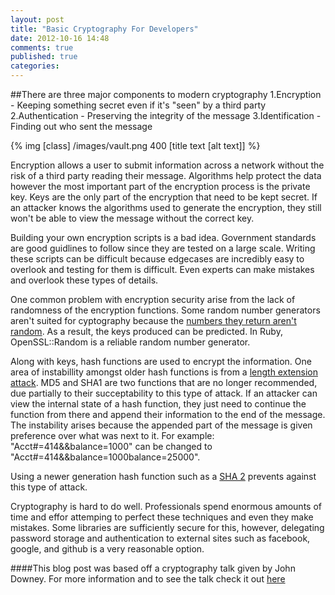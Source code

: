 ```yaml
---
layout: post
title: "Basic Cryptography For Developers"
date: 2012-10-16 14:48
comments: true
published: true
categories:
---
```


##There are three major components to modern cryptography
	1.Encryption - Keeping something secret even if it's "seen" by a third party
	2.Authentication - Preserving the integrity of the message
	3.Identification - Finding out who sent the message

{% img [class]  /images/vault.png 400 [title text [alt text]] %}


Encryption allows a user to submit information across a network without the risk of a third party reading their message. Algorithms help protect the data however the most important part of the encryption process is the private key. Keys are the only part of the encryption that need to be kept secret. If an attacker knows the algorithms used to generate the encryption, they still won't be able to view the message without the correct key.  		

Building your own encryption scripts is a bad idea. Government standards are good guidlines to follow since they are tested on a large scale. Writing these scripts can be difficult because edgecases are incredibly easy to overlook and testing for them is difficult. Even experts can make mistakes and overlook these types of details.

One common problem with encryption security arise from the lack of randomness of the encryption functions. Some random number generators aren't suited for cyptography because the [numbers they return aren't random](http://www.random.org/randomness/). As a result, the keys produced can be predicted. In Ruby, OpenSSL::Random is a reliable random number generator.  		

Along with keys, hash functions are used to encrypt the information. One area of instabillity amongst older hash functions is from a [length extension attack](http://en.wikipedia.org/wiki/Length_extension_attack). MD5 and SHA1 are two functions that are no longer recommended, due partially to their succeptability to this type of attack. If an attacker can view the internal state of a hash function, they just need to continue the function from there and append their information to the end of the message. The instability arises because the appended part of the message is given preference over what was next to it. For example:
				"Acct#=414&&balance=1000" can be changed to "Acct#=414&&balance=1000balance=25000". 

Using a newer generation hash function such as a [SHA 2](http://en.wikipedia.org/wiki/SHA-2) prevents against this type of attack. 

Cryptography is hard to do well. Professionals spend enormous amounts of time and effor attemping to perfect these techniques and even they make mistakes. Some libraries are sufficiently secure for this, however, delegating password storage and authentication to external sites such as facebook, google, and github is a very reasonable option.


####This blog post was based off a cryptography talk given by John Downey. For more information and to see the talk check it out [here](http://www.confreaks.com/videos/1114-gogaruco2012-modern-cryptography)